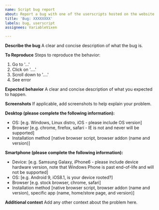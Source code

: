 ```yaml
---
name: Script bug report
about: Report a bug with one of the userscripts hosted on the website
title: 'Bug: XXXXXXXX'
labels: bug, userscript
assignees: VariableVixen

---
```


**Describe the bug**
A clear and concise description of what the bug is.

**To Reproduce**
Steps to reproduce the behavior:
1. Go to '...'
2. Click on '....'
3. Scroll down to '....'
4. See error

**Expected behavior**
A clear and concise description of what you expected to happen.

**Screenshots**
If applicable, add screenshots to help explain your problem.

**Desktop (please complete the following information):**
 - OS: [e.g. Windows, Linux distro, iOS - please include OS version]
 - Browser [e.g. chrome, firefox, safari - IE is not and never will be supported]
 - Installation method [native browser script, browser addon (name and version)]

**Smartphone (please complete the following information):**
 - Device: [e.g. Samsung Galaxy, iPhone6 - please include device hardware version, note that Windows Phone is past end-of-life and will not be supported]
 - OS: [e.g. Android 9, iOS8.1, is your device rooted?]
 - Browser [e.g. stock browser, chrome, safari]
 - Installation method [native browser script, browser addon (name and version), specific app (name, home/store page, and version)]

**Additional context**
Add any other context about the problem here.
